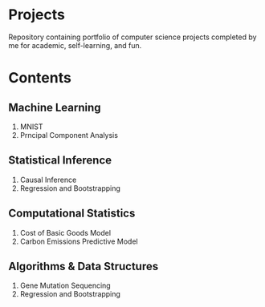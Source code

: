 # Projects
Repository containing portfolio of computer science projects completed by me for academic, self-learning, and fun. 

# Contents
## Machine Learning
1. MNIST
2. Prncipal Component Analysis

## Statistical Inference
1. Causal Inference
2. Regression and Bootstrapping

## Computational Statistics
1. Cost of Basic Goods Model
2. Carbon Emissions Predictive Model

## Algorithms & Data Structures
1. Gene Mutation Sequencing 
2. Regression and Bootstrapping

